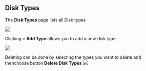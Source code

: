 ## Disk Types
The **Disk Types** page lists all Disk types

![](list_types.png)

Clicking **+ Add Type** allows you to add a new disk type

![](add_type.png)

Deleting can be done by selecting the types you want to delete and thenchoose button **Delete Disk Types**
![](delete_type.png)
